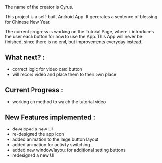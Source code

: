 The name of the creator is Cyrus.

This project is a self-built Android App.
It generates a sentence of blessing for Chinese New Year.

The current progress is working on the Tutorial Page, where it introduces the user each button for how to use the App.
This App will never be finished, since there is no end, but improvements everyday instead.

## What next? :
- correct logic for video card button
- will record video and place them to their own place

## Current Progress :
- working on method to watch the tutorial video

## New Features implemented :
- developed a new UI
- re-designed the app icon
- added animation to the large button layout
- added animation for activity switching
- added new window/layout for additional setting buttons
- redesigned a new UI

